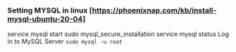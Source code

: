 ### Setting MYSQL in linux [https://phoenixnap.com/kb/install-mysql-ubuntu-20-04]
service mysql start
sudo mysql_secure_installation
service mysql status
Log in to MySQL Server `sudo mysql -u root`
